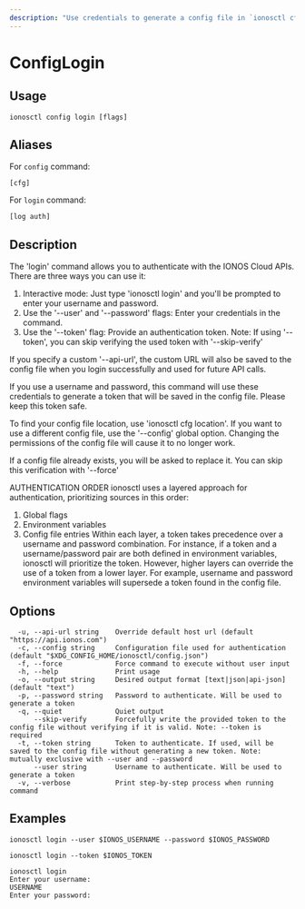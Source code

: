 ```yaml
---
description: "Use credentials to generate a config file in `ionosctl cfg location`"
---
```


# ConfigLogin

## Usage

```text
ionosctl config login [flags]
```

## Aliases

For `config` command:

```text
[cfg]
```

For `login` command:

```text
[log auth]
```

## Description

The 'login' command allows you to authenticate with the IONOS Cloud APIs. There are three ways you can use it:
  1. Interactive mode: Just type 'ionosctl login' and you'll be prompted to enter your username and password.
  2. Use the '--user' and '--password' flags: Enter your credentials in the command.
  3. Use the '--token' flag: Provide an authentication token.
Note: If using '--token', you can skip verifying the used token with '--skip-verify'

If you specify a custom '--api-url', the custom URL will also be saved to the config file when you login successfully and used for future API calls.

If you use a username and password, this command will use these credentials to generate a token that will be saved in the config file. Please keep this token safe.

To find your config file location, use 'ionosctl cfg location'. If you want to use a different config file, use the '--config' global option. Changing the permissions of the config file will cause it to no longer work.

If a config file already exists, you will be asked to replace it. You can skip this verification with '--force'

AUTHENTICATION ORDER
ionosctl uses a layered approach for authentication, prioritizing sources in this order:
  1. Global flags
  2. Environment variables
  3. Config file entries
Within each layer, a token takes precedence over a username and password combination. For instance, if a token and a username/password pair are both defined in environment variables, ionosctl will prioritize the token. However, higher layers can override the use of a token from a lower layer. For example, username and password environment variables will supersede a token found in the config file.

## Options

```text
  -u, --api-url string    Override default host url (default "https://api.ionos.com")
  -c, --config string     Configuration file used for authentication (default "$XDG_CONFIG_HOME/ionosctl/config.json")
  -f, --force             Force command to execute without user input
  -h, --help              Print usage
  -o, --output string     Desired output format [text|json|api-json] (default "text")
  -p, --password string   Password to authenticate. Will be used to generate a token
  -q, --quiet             Quiet output
      --skip-verify       Forcefully write the provided token to the config file without verifying if it is valid. Note: --token is required
  -t, --token string      Token to authenticate. If used, will be saved to the config file without generating a new token. Note: mutually exclusive with --user and --password
      --user string       Username to authenticate. Will be used to generate a token
  -v, --verbose           Print step-by-step process when running command
```

## Examples

```text
ionosctl login --user $IONOS_USERNAME --password $IONOS_PASSWORD

ionosctl login --token $IONOS_TOKEN

ionosctl login
Enter your username:
USERNAME
Enter your password:
```


